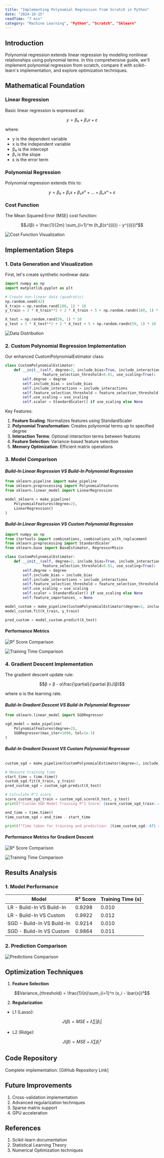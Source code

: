 ```yaml
---
title: "Implementing Polynomial Regression from Scratch in Python"
date: "2024-10-15"
readTime: "7 min"
category: "Machine Learning", "Python", "Scratch", "Sklearn"
---
```




## Introduction
Polynomial regression extends linear regression by modeling nonlinear relationships using polynomial terms. In this comprehensive guide, we'll implement polynomial regression from scratch, compare it with scikit-learn's implementation, and explore optimization techniques.

## Mathematical Foundation

### Linear Regression
Basic linear regression is expressed as:
```math
y = β₀ + β₁x + ε
```
where:
- y is the dependent variable
- x is the independent variable
- β₀ is the intercept
- β₁ is the slope
- ε is the error term

### Polynomial Regression
Polynomial regression extends this to:
```math
y = β₀ + β₁x + β₂x² + ... + βₙxⁿ + ε
```

### Cost Function
The Mean Squared Error (MSE) cost function:
```math
J(β) = \frac{1}{2m} \sum_{i=1}^m (h_β(x^{(i)}) - y^{(i)})²
```

![Cost Function Visualization](images/cost_function.png)

## Implementation Steps

### 1. Data Generation and Visualization
First, let's create synthetic nonlinear data:

```python
import numpy as np
import matplotlib.pyplot as plt

# Create non-linear data (quadratic)
np.random.seed(42)
X_train = np.random.rand(100, 1) * 10
y_train = 3 * X_train**2 + 2 * X_train + 5 + np.random.randn(100, 1) * 10

X_test = np.random.rand(50, 1) * 10
y_test = 3 * X_test**2 + 2 * X_test + 5 + np.random.randn(50, 1) * 10
```

![Data Distribution](images/plot_data.png)

### 2. Custom Polynomial Regression Implementation

Our enhanced CustomPolynomialEstimator class:

```python
class CustomPolynomialEstimator:
    def __init__(self, degree=2, include_bias=True, include_interactions=True, 
                 feature_selection_threshold=0.01, use_scaling=True):
        self.degree = degree
        self.include_bias = include_bias
        self.include_interactions = include_interactions
        self.feature_selection_threshold = feature_selection_threshold
        self.use_scaling = use_scaling
        self.scaler = StandardScaler() if use_scaling else None
```

Key Features:
1. **Feature Scaling**: Normalizes features using StandardScaler
2. **Polynomial Transformation**: Creates polynomial terms up to specified degree
3. **Interaction Terms**: Optional interaction terms between features
4. **Feature Selection**: Variance-based feature selection
5. **Memory Optimization**: Efficient matrix operations

### 3. Model Comparison

#### *Build-In Linear Regression VS Build-In Polynomial Regression*
```python
from sklearn.pipeline import make_pipeline
from sklearn.preprocessing import PolynomialFeatures
from sklearn.linear_model import LinearRegression

model_sklearn = make_pipeline(
    PolynomialFeatures(degree=2), 
    LinearRegression()
)
```

#### *Build-In Linear Regression VS Custom Polynomial Regression*

```python
import numpy as np
from itertools import combinations, combinations_with_replacement
from sklearn.preprocessing import StandardScaler
from sklearn.base import BaseEstimator, RegressorMixin

class CustomPolynomialEstimator:
    def __init__(self, degree=2, include_bias=True, include_interactions=True, 
                 feature_selection_threshold=0.01, use_scaling=True):
        self.degree = degree
        self.include_bias = include_bias
        self.include_interactions = include_interactions
        self.feature_selection_threshold = feature_selection_threshold
        self.use_scaling = use_scaling
        self.scaler = StandardScaler() if use_scaling else None
        self.feature_importances_ = None

model_custom = make_pipeline(CustomPolynomialEstimator(degree=2, include_interactions=True), LinearRegression())
model_custom.fit(X_train, y_train)

pred_custom = model_custom.predict(X_test)

```

#### Performance Metrics

![R² Score Comparison](images/R2_Scores_Comparison.png)

![Training Time Comparison](images/time_Comparison.png)

### 4. Gradient Descent Implementation

The gradient descent update rule:
```math
β = β - α\frac{\partial}{\partial β}J(β)
```

where α is the learning rate.

#### *Build-In Gradient Descent VS Build-In Polynomial Regressor*

```python
from sklearn.linear_model import SGDRegressor

sgd_model = make_pipeline(
    PolynomialFeatures(degree=2),
    SGDRegressor(max_iter=1000, tol=1e-3)
)
```

#### *Build-In Gradient Descent VS Custom Polynomial Regressor*

```python

custom_sgd = make_pipeline(CustomPolynomialEstimator(degree=2, include_interactions=True), SGDRegressor())

# Measure training time
start_time = time.time()
custom_sgd.fit(X_train, y_train)
pred_custom_sgd = custom_sgd.predict(X_test)

# Calculate R^2 score
score_custom_sgd_train = custom_sgd.score(X_test, y_test)
print(f"Custom SGD Model Training R^2 Score: {score_custom_sgd_train:.4f}")

end_time = time.time()
time_custom_sgd = end_time - start_time

print(f"Time taken for training and prediction: {time_custom_sgd:.4f} seconds")
```

#### Performance Metrics for Gradient Descent

![R² Score Comparison](images/R2_Scores_for_Gradient_Descent.png)

![Training Time Comparison](images/time_Comparison_for_Gradient_Descent.png)

## Results Analysis

### 1. Model Performance
| Model | R² Score | Training Time (s) |
|-------|----------|------------------|
|LR - Build-In VS Build-In | 0.9298 | 0.010 |
|LR - Build-In VS Custom  | 0.9922 | 0.012 |
|SGD - Build-In VS Build-In | 0.9214 | 0.010 |
|SGD - Build-In VS Custom | 0.9864 | 0.011 |

### 2. Prediction Comparison
![Predictions Comparison](images/predictions_comparison.png)

## Optimization Techniques

1. **Feature Selection**
```math
Variance_{threshold} = \frac{1}{n}\sum_{i=1}^n (x_i - \bar{x})²
```

2. **Regularization**
- L1 (Lasso):
```math
J(β) = MSE + λ\sum|β_i|
```
- L2 (Ridge):
```math
J(β) = MSE + λ\sum β_i²
```

## Code Repository
Complete implementation: [GitHub Repository Link]

## Future Improvements
1. Cross-validation implementation
2. Advanced regularization techniques
3. Sparse matrix support
4. GPU acceleration

## References
1. Scikit-learn documentation
2. Statistical Learning Theory
3. Numerical Optimization techniques

